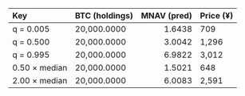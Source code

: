 | Key           | BTC (holdings)   |   MNAV (pred) | Price (¥)   |
|:--------------|:-----------------|--------------:|:------------|
| q = 0.005     | 20,000.0000      |        1.6438 | 709         |
| q = 0.500     | 20,000.0000      |        3.0042 | 1,296       |
| q = 0.995     | 20,000.0000      |        6.9822 | 3,012       |
| 0.50 × median | 20,000.0000      |        1.5021 | 648         |
| 2.00 × median | 20,000.0000      |        6.0083 | 2,591       |
